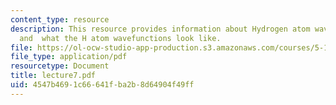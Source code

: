 ```yaml
---
content_type: resource
description: This resource provides information about Hydrogen atom wavefunctions,
  and  what the H atom wavefunctions look like.
file: https://ol-ocw-studio-app-production.s3.amazonaws.com/courses/5-112-principles-of-chemical-science-fall-2005/4547b4691c66641fba2b8d64904f49ff_lecture7.pdf
file_type: application/pdf
resourcetype: Document
title: lecture7.pdf
uid: 4547b469-1c66-641f-ba2b-8d64904f49ff
---
```

